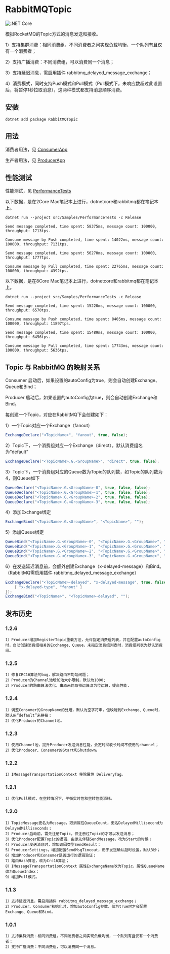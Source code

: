 # RabbitMQTopic

![.NET Core](https://github.com/berkaroad/RabbitMQTopic/workflows/.NET%20Core/badge.svg)

模拟RocketMQ的Topic方式的消息发送和接收。

1）支持集群消费：相同消费组，不同消费者之间实现负载均衡，一个队列有且仅有一个消费者；

2）支持广播消费：不同消费组，可以消费同一个消息；

3）支持延迟消息，需启用插件 rabbitmq_delayed_message_exchange；

4）消费模式，同时支持Push模式和Pull模式（Pull模式下，未响应数超过此设置后，将暂停1秒拉取消息），这两种模式都支持消息顺序消费。

## 安装

```plain
dotnet add package RabbitMQTopic
```

## 用法

消费者用法，见 [ConsumerApp](src/Samples/ConsumerApp/Program.cs)

生产者用法，见 [ProducerApp](src/Samples/ProducerApp/Program.cs)

## 性能测试

性能测试，见 [PerformanceTests](src/Samples/PerformanceTests/Program.cs)

以下数据，是在2Core Mac笔记本上进行，dotnetcore和rabbitmq都在笔记本上。

```plain
dotnet run --project src/Samples/PerformanceTests -c Release

Send message completed, time spent: 58375ms, message count: 100000, throughput: 1713tps.

Consume message by Push completed, time spent: 14022ms, message count: 100000, throughput: 7131tps.

Send message completed, time spent: 56270ms, message count: 100000, throughput: 1777tps.

Consume message by Pull completed, time spent: 22765ms, message count: 100000, throughput: 4392tps.
```

以下数据，是在8Core Mac笔记本上进行，dotnetcore和rabbitmq都在笔记本上。

```plain
dotnet run --project src/Samples/PerformanceTests -c Release

Send message completed, time spent: 15220ms, message count: 100000, throughput: 6570tps.

Consume message by Push completed, time spent: 8405ms, message count: 100000, throughput: 11897tps.

Send message completed, time spent: 15489ms, message count: 100000, throughput: 6456tps.

Consume message by Pull completed, time spent: 17743ms, message count: 100000, throughput: 5636tps.
```

## Topic 与 RabbitMQ 的映射关系

Consumer 启动后，如果设置的autoConfig为true，则会自动创建Exchange、Queue和Bind；

Producer 启动后，如果设置的autoConfig为true，则会自动创建Exchange和Bind。

每创建一个Topic，对应在RabbitMQ下会创建如下：

1）一个Topic对应一个Exchange（fanout）

```csharp
ExchangeDeclare("<TopicName>", "fanout", true, false);
```

2）Topic下，一个消费组对应一个Exchange（direct），默认消费组名为“default”

```csharp
ExchangeDeclare("<TopicName>.G.<GroupName>", "direct", true, false);
```

3）Topic下，一个消费组对应的Queue数为Topic的队列数，如Topic的队列数为4，则Queue如下

```csharp
QueueDeclare("<TopicName>.G.<GroupName>-0", true, false, false);
QueueDeclare("<TopicName>.G.<GroupName>-1", true, false, false);
QueueDeclare("<TopicName>.G.<GroupName>-2", true, false, false);
QueueDeclare("<TopicName>.G.<GroupName>-3", true, false, false);
```

4）添加Exchange绑定

```csharp
ExchangeBind("<TopicName>.G.<GroupName>", "<TopicName>", "");
```

5）添加Queue绑定

```csharp
QueueBind("<TopicName>.G.<GroupName>-0", "<TopicName>.G.<GroupName>", "0");
QueueBind("<TopicName>.G.<GroupName>-1", "<TopicName>.G.<GroupName>", "1");
QueueBind("<TopicName>.G.<GroupName>-2", "<TopicName>.G.<GroupName>", "2");
QueueBind("<TopicName>.G.<GroupName>-3", "<TopicName>.G.<GroupName>", "3");
```

6）在发送延迟消息前，会额外创建Exchange（x-delayed-message）和Bind。（RabbitMQ需启用插件 rabbitmq_delayed_message_exchange）

```csharp
ExchangeDeclare("<TopicName>-delayed", "x-delayed-message", true, false, new Dictionary<string, object> {
    { "x-delayed-type", "fanout" }
});
ExchangeBind("<TopicName>", "<TopicName>-delayed", "");
```

## 发布历史

### 1.2.6

```plain
1）Producer增加RegisterTopic重载方法，允许指定消费组列表，并在配置autoConfig时，自动创建消费组相关的Exchange、Queue，未指定消费组列表时，消费组列表为默认消费组。
```

### 1.2.5

```plain
1）修复CRC16算法的bug，解决路由不均匀问题；
2）Producer的Channel池增加池大小限制，默认为1000;
3）Producer的路由算法优化，由原来的取模运算改为位运算，提高性能.
```

### 1.2.4

```plain
1）调整Consumer的GroupName的处理，默认为空字符串，但映射到Exchange、Queue时，默认用“default”来拼接；
2）优化Producer的Channel池。
```

### 1.2.3

```plain
1）使用Channel池，提升Producer发送消息性能，会定时回收长时间不使用的channel；
2）优化Producer、Consumer的Start和Shutdown。
```

### 1.2.2

```plain
1）IMessageTransportationContext 移除属性 DeliveryTag。
```

### 1.2.1

```plain
1）优化Pull模式，在空转情况下，平衡实时性和空转性能消耗。
```

### 1.2.0

```plain
1）TopicMessage更名为Message，取消属性QueueCount，更名DelayedMillisecond为DelayedMilliseconds；
2）Producer启动前，需先注册Topic，仅注册过Topic的才可以发送消息；
3）优化Producer配置Topic的逻辑，由原先伴随SendMessage，改为Start的时候；
4）Producer发送消息时，增加返回类型SendResult；
5）ProducerSettings，增加配置SendMsgTimeout，用于发送确认超时设置，默认3秒；
6）增加Producer和Consumer是否运行的逻辑验证；
7）路由Hash算法，改为Crc16算法；
8）IMessageTransportationContext 属性ExchangeName改为Topic，属性QueueName改为QueueIndex；
9）增加Pull模式。
```

### 1.1.3

```plain
1）支持延迟消息，需启用插件 rabbitmq_delayed_message_exchange；
2）Producer、Consumer初始化时，增加autoConfig参数，仅为true时才会配置Exchange、Queue和Bind。
```

### 1.0.1

```plain
1）支持集群消费：相同消费组，不同消费者之间实现负载均衡，一个队列有且仅有一个消费者；
2）支持广播消费：不同消费组，可以消费同一个消息。
```
